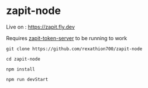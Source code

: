 # zapit-node

Live on : https://zapit.fly.dev

Requires [zapit-token-server](https://github.com/rexathion700/zapit-token-server/) to be running to work

```
git clone https://github.com/rexathion700/zapit-node

cd zapit-node

npm install

npm run devStart
```
